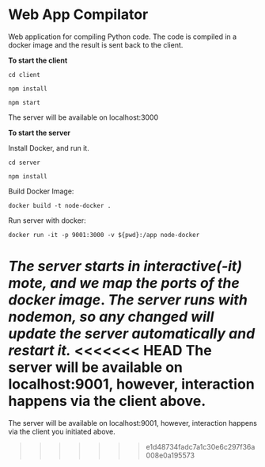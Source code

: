# Web App Compilator

Web application for compiling Python code. The code is compiled in a docker image and the result is sent back to the client. 


**To start the client**

`cd client`

`npm install`

`npm start`

The server will be available on localhost:3000

**To start the server**

Install Docker, and run it. 

`cd server`

`npm install`

Build Docker Image:

`docker build -t node-docker .` 

Run server with docker:

`docker run -it -p 9001:3000 -v ${pwd}:/app node-docker`

*The server starts in interactive(-it) mote, and we map the ports of the docker image*. *The server runs with nodemon, so any changed will update the server automatically and restart it.*
<<<<<<< HEAD
The server will be available on localhost:9001, however, interaction happens via the client above. 
=======
The server will be available on localhost:9001, however, interaction happens via the client you initiated above. 


>>>>>>> e1d48734fadc7a1c30e6c297f36a008e0a195573
